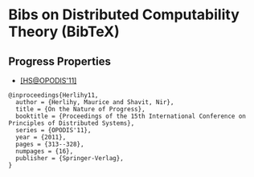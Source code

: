 # Bibs on Distributed Computability Theory (BibTeX)

## Progress Properties
- [[HS@OPODIS'11]](http://link.springer.com/chapter/10.1007%2F978-3-642-25873-2_22)
```
@inproceedings{Herlihy11,
  author = {Herlihy, Maurice and Shavit, Nir},
  title = {On the Nature of Progress},
  booktitle = {Proceedings of the 15th International Conference on Principles of Distributed Systems},
  series = {OPODIS'11},
  year = {2011},
  pages = {313--328},
  numpages = {16},
  publisher = {Springer-Verlag},
}
```
